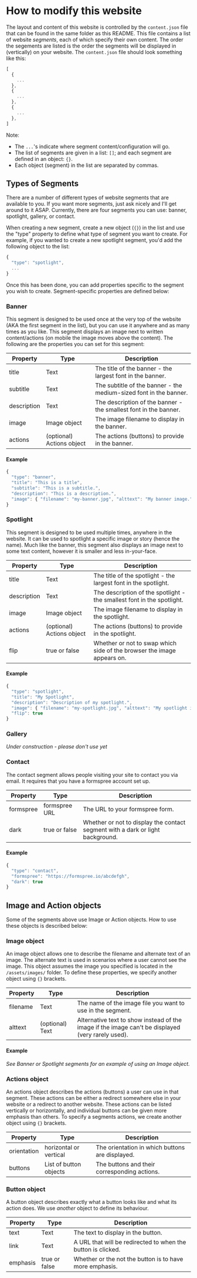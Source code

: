 # How to modify this website

The layout and content of this website is controlled by the `content.json` file that can be found in the same folder as this README. This file contains a list of website *segments*, each of which specify their own content. The order the segements are listed is the order the segments will be displayed in (vertically) on your website. The `content.json` file should look something like this:

``` javascript
[
  {
    ...
  },
  {
    ...
  },
  {
    ...
  },
]
```

Note: 
- The `...`'s indicate where segment content/configuration will go.
- The list of segments are given in a list: `[]`; and each segment are defined in an object: `{}`. 
- Each object (segment) in the list are separated by commas.

## Types of Segments

There are a number of different types of website segments that are available to you. If you want more segments, just ask nicely and I'll get around to it ASAP. Currently, there are four segments you can use: banner, spotlight, gallery, or contact.

When creating a new segment, create a new object (`{}`) in the list and use the "type" property to define what type of segment you want to create. For example, if you wanted to create a new spotlight segment, you'd add the following object to the list:

``` javascript
{
  "type": "spotlight",
  ...
}
```

Once this has been done, you can add properties specific to the segment you wish to create. Segment-specific properties are defined below:

### Banner
This segment is designed to be used once at the very top of the website (AKA the first segment in the list), but you can use it anywhere and as many times as you like. This segment displays an image next to written content/actions (on mobile the image moves above the content). The following are the properties you can set for this segment:

| Property | Type | Description |
| -------- | ---- | ----------- |
| title | Text | The title of the banner - the largest font in the banner. |
| subtitle | Text | The subtitle of the banner - the medium-sized font in the banner. |
| description | Text | The description of the banner - the smallest font in the banner. |
| image | Image object | The image filename to display in the banner. |
| actions | (optional) Actions object | The actions (buttons) to provide in the banner. |

#### Example
``` javascript
{
  "type": "banner",
  "title": "This is a title",
  "subtitle": "This is a subtitle.",
  "description": "This is a description.",
  "image": { "filename": "my-banner.jpg", "alttext": "My banner image." },
}

```

### Spotlight
This segment is designed to be used multiple times, anywhere in the website. It can be used to spotlight a specific image or story (hence the name). Much like the banner, this segment also displays an image next to some text content, however it is smaller and less in-your-face.

| Property | Type | Description |
| -------- | ---- | ----------- |
| title | Text | The title of the spotlight - the largest font in the spotlight. |
| description | Text | The description of the spotlight - the smallest font in the spotlight. |
| image | Image object | The image filename to display in the spotlight. |
| actions | (optional) Actions object | The actions (buttons) to provide in the spotlight. |
| flip | true or false | Whether or not to swap which side of the browser the image appears on. |

#### Example
``` javascript
{
  "type": "spotlight",
  "title": "My Spotlight",
  "description": "Description of my spotlight.",
  "image": { "filename": "my-spotlight.jpg", "alttext": "My spotlight image" },
  "flip": true
}
```

### Gallery
*Under construction - please don't use yet*

### Contact
The contact segment allows people visiting your site to contact you via email. It requires that you have a formspree account set up. 

| Property | Type | Description |
| -------- | ---- | ----------- |
| formspree | formspree URL | The URL to your formspree form. |
| dark | true or false | Whether or not to display the contact segment with a dark or light background. |

#### Example
``` javascript
{
  "type": "contact",
  "formspree": "https://formspree.io/abcdefgh",
  "dark": true
}
```

## Image and Action objects
Some of the segments above use Image or Action objects. How to use these objects is described below:

### Image object
An image object allows one to describe the filename and alternate text of an image. The alternate text is used in scenarios where a user cannot see the image. This object assumes the image you specified is located in the `/assets/images/` folder. To define these properties, we specify another object using `{}` brackets.

| Property | Type | Description |
| -------- | ---- | ----------- |
| filename | Text | The name of the image file you want to use in the segment. |
| alttext | (optional) Text | Alternative text to show instead of the image if the image can't be displayed (very rarely used). |

#### Example
*See Banner or Spotlight segments for an example of using an Image object.*

### Actions object
An actions object describes the actions (buttons) a user can use in that segment. These actions can be either a redirect somewhere else in your website or a redirect to another website. These actions can be listed vertically or horizontally, and individual buttons can be given more emphasis than others. To specify a segments actions, we create another object using `{}` brackets.

| Property | Type | Description |
| -------- | ---- | ----------- |
| orientation | horizontal or vertical | The orientation in which buttons are displayed. |
| buttons | List of button objects | The buttons and their corresponding actions. |

### Button object
A button object describes exactly what a button looks like and what its action does. We use *another* object to define its behaviour.

| Property | Type | Description |
| -------- | ---- | ----------- |
| text | Text | The text to display in the button. |
| link | Text | A URL that will be redirected to when the button is clicked. |
| emphasis | true or false | Whether or the not the button is to have more emphasis. |
